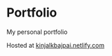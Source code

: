 # Portfolio
My personal portfolio

Hosted at [kinjalkbajpai.netlify.com](http://www.kinjalkbajpai.netlify.com)
